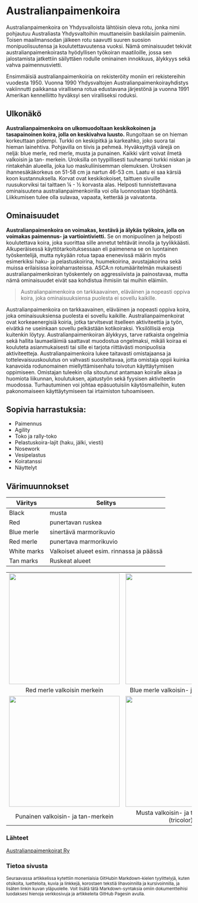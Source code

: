 # Australianpaimenkoira

Australianpaimenkoira on Yhdysvalloista lähtöisin oleva rotu, jonka nimi pohjautuu Australiasta Yhdysvaltoihin muuttaneisiin baskilaisiin paimeniin. Toisen maailmansodan jälkeen rotu saavutti suuren suosion monipuolisuutensa ja koulutettavuutensa vuoksi. Nämä ominaisuudet tekivät australianpaimenkoirasta hyödyllisen työkoiran maatiloille, jossa sen jalostamista jatkettiin säilyttäen rodulle ominainen innokkuus, älykkyys sekä vahva paimennusvietti.

Ensimmäisiä australianpaimenkoiria on rekisteröity moniin eri rekistereihin vuodesta 1950. Vuonna 1990 Yhdysvaltojen Australianpaimenkoirayhdistys vakiinnutti paikkansa virallisena rotua edustavana järjestönä ja vuonna 1991 Amerikan kennelliitto hyväksyi sen viralliseksi roduksi.

## Ulkonäkö

**Australianpaimenkoira on ulkomuodoltaan keskikokoinen ja tasapainoinen koira, jolla on keskivahva luusto.** Rungoltaan se on hieman korkeuttaan pidempi. Turkki on keskipitkä ja karkeahko, joko suora tai hieman lainehtiva. Pohjavilla on tiivis ja pehmeä. Hyväksyttyjä värejä on neljä: blue merle, red merle, musta ja punainen. Kaikki värit voivat ilmetä valkoisin ja tan- merkein. Uroksilla on tyypillisesti tuuheampi turkki niskan ja rintakehän alueella, joka luo maskuliinisemman olemuksen. Uroksen ihannesäkäkorkeus on 51-58 cm ja nartun 46-53 cm. Laatu ei saa kärsiä koon kustannuksella. Korvat ovat keskikokoiset, taittuen sivuille ruusukorviksi tai taittaen ¼ - ½ korvasta alas. Helposti tunnistettavana ominaisuutena australianpaimenkoirilla voi olla luonnostaan töpöhäntä. Liikkumisen tulee olla sulavaa, vapaata, ketterää ja vaivatonta.

## Ominaisuudet

**Australianpaimenkoira on voimakas, kestävä ja älykäs työkoira, jolla on voimakas paimennus- ja vartiointivietti.** Se on monipuolinen ja helposti koulutettava koira, joka suorittaa sille annetut tehtävät innolla ja tyylikkäästi. Alkuperäisessä käyttötarkoituksessaan eli paimenena se on luontainen työskentelijä, mutta nykyään rotua  tapaa enenevissä määrin myös esimerkiksi haku- ja pelastuskoirina, huumekoirina, avustajakoirina sekä muissa erilaisissa koiraharrasteissa. ASCA:n rotumääritelmän mukaisesti australianpaimenkoiran työskentely on aggressiivista ja painostavaa, mutta nämä ominaisuudet eivät saa kohdistua ihmisiin tai muihin eläimiin.

> Australianpaimenkoira on tarkkaavainen, eläväinen ja nopeasti oppiva koira, joka ominaisuuksiensa puolesta ei sovellu kaikille.

Australianpaimenkoira on tarkkaavainen, eläväinen ja nopeasti oppiva koira, joka ominaisuuksiensa puolesta ei sovellu kaikille. Australianpaimenkoirat ovat korkeaenergisiä koiria, jotka tarvitsevat itselleen aktiviteettia ja työn, eivätkä ne useinkaan sovellu pelkästään kotikoiraksi. Yksilöllisiä eroja kuitenkin löytyy. Australianpaimenkoiran älykkyys, tarve ratkaista ongelmia sekä hallita laumaeläimiä saattavat muodostua ongelmaksi, mikäli koiraa ei kouluteta asianmukaisesti tai sille ei tarjota riittävästi monipuolisia aktiviteetteja. Australianpaimenkoira lukee taitavasti omistajaansa ja tottelevaisuuskoulutus on vahvasti suositeltavaa, jotta omistaja oppii kuinka kanavoida rodunomainen miellyttämisenhalu toivotun käyttäytymisen oppimiseen. Omistajan tuleekin olla sitoutunut antamaan koiralle aikaa ja huomiota liikunnan, koulutuksen, ajatustyön sekä fyysisen aktiviteetin muodossa. Turhautuminen voi johtaa epäsuotuisiin käytösmalleihin, kuten pakonomaiseen käyttäytymiseen tai irtaimiston tuhoamiseen.


## Sopivia harrastuksia:

- Paimennus
- Agility
- Toko ja rally-toko
- Pelastuskoira-lajit (haku, jälki, viesti)
- Nosework
- Vesipelastus
- Koiratanssi
- Näyttelyt

## Värimuunnokset 

| Väritys   | Selitys  |
| ------- | ---- |
| Black | musta |
| Red | punertavan ruskea |
| Blue merle | sinertävä marmorikuvio |
| Red merle | punertava marmorikuvio |
| White marks | Valkoiset alueet esim. rinnassa ja päässä |
| Tan marks | Ruskeat alueet |

|    |   |
| :---: | :---: |
| <picture><img src="https://www.sidewalkdog.com/wp-content/uploads/2023/06/maud-slaats-F6fM4Yay0mY-unsplash-scaled.jpg" width="300px"></picture> | <picture><img src="https://i.pinimg.com/originals/64/ed/5c/64ed5c490580d9dbf027dc6645b0318d.jpg" width="300px"></picture> |
| Red merle valkoisin merkein | Blue merle valkoisin- ja tan-merkein |
| <picture><img src="https://australianshepherds.org/wp-content/uploads/2021/04/red-tri.png" width="300px"></picture> | <picture><img src="https://i.pinimg.com/736x/55/bd/92/55bd92c34cc58fbd90dc04cde7366f1c.jpg" width="300px"></picture> |
| Punainen valkoisin- ja tan-merkein | Musta valkoisin- ja tan-merkein (tricolor) |


### Lähteet

[Australianpaimenkoirat Ry](https://www.australianpaimenkoirat.fi/)


### Tietoa sivusta

<sub> Seuraavassa artikkelissa kytettiin monenlaisia GitHubin Markdown-kielen tyylittelyjä, kuten otsikoita, luetteloita, kuvia ja linkkejä, korostaen tekstiä lihavoinnilla ja kursivoinnilla, ja lisäten linkin kuvan yläpuolelle. Voit lisätä tätä Markdown-syntaksia omiin dokumentteihisi luodaksesi hienoja verkkosivuja ja artikkeleita GitHub Pagesin avulla.</sub> 


